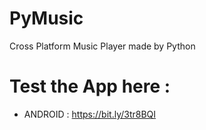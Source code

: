 # PyMusic

Cross Platform Music Player made by Python

# Test the App here :

- ANDROID : https://bit.ly/3tr8BQI

